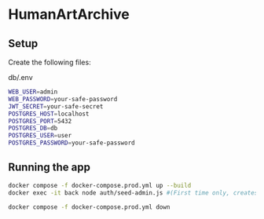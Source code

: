 # HumanArtArchive
## Setup
Create the following files:

db/.env
```bash
WEB_USER=admin
WEB_PASSWORD=your-safe-password
JWT_SECRET=your-safe-secret
POSTGRES_HOST=localhost
POSTGRES_PORT=5432
POSTGRES_DB=db
POSTGRES_USER=user
POSTGRES_PASSWORD=your-safe-password
```

## Running the app
```bash
docker compose -f docker-compose.prod.yml up --build 
docker exec -it back node auth/seed-admin.js #(First time only, creates admin account)

docker compose -f docker-compose.prod.yml down
```